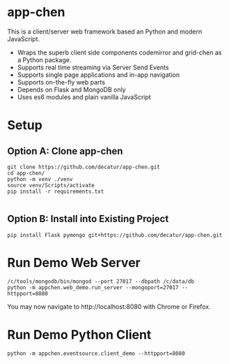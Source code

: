 # app-chen

This is a client/server web framework based an Python and modern JavaScript.
* Wraps the superb client side components codemirror and grid-chen as a Python package.
* Supports real time streaming via Server Send Events
* Supports single page applications and in-app navigation
* Supports on-the-fly web parts
* Depends on Flask and MongoDB only
* Uses es6 modules and plain vanilla JavaScript

# Setup
 
## Option A: Clone app-chen

````shell script
git clone https://github.com/decatur/app-chen.git
cd app-chen/
python -m venv ./venv
source venv/Scripts/activate
pip install -r requirements.txt


 ````

## Option B: Install into Existing Project

````shell script
pip install Flask pymongo git+https://github.com/decatur/app-chen.git
 ````

# Run Demo Web Server

````shell script
/c/tools/mongodb/bin/mongod --port 27017 --dbpath /c/data/db
python -m appchen.web_demo.run_server --mongoport=27017 --httpport=8080
 ````

You may now navigate to http://localhost:8080 with Chrome or Firefox.


# Run Demo Python Client

````shell script
python -m appchen.eventsource.client_demo --httpport=8080
````
